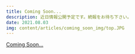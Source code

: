 ```yaml
---
title: Coming Soon...
description: 近日情報公開予定です。続報をお待ち下さい。
date: 2021.08.03
img: content/articles/coming_soon_img/top.JPG
---
```


[Coming Soon...](https://tatoostudioserendip.stores.jp/items/6108bf75a92a786a0c99b22c)
